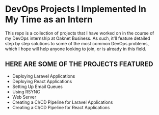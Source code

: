 # DevOps Projects I Implemented In My Time as an Intern

This repo is a collection of projects that I have worked on in the course of my DevOps internship at Oaknet Business. As such, it'll feature detailed step by step solutions to some of the most common DevOps problems, which I hope will help anyone looking to join, or is already in this field. 
## HERE ARE SOME OF THE PROJECTS FEATURED

* Deploying Laravel Applications
* Deploying React Applications
* Setting Up Email Queues
* Using RSYNC
* Web Server
* Creating a CI/CD Pipeline for Laravel Applications
* Creating a CI/CD Pipeline for React Applications
